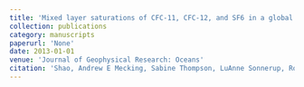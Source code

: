 ```yaml
---
title: 'Mixed layer saturations of CFC-11, CFC-12, and SF6 in a global isopycnal model'
collection: publications
category: manuscripts
paperurl: 'None' 
date: 2013-01-01
venue: 'Journal of Geophysical Research: Oceans'
citation: 'Shao, Andrew E Mecking, Sabine Thompson, LuAnne Sonnerup, Rolf E. "Mixed layer saturations of CFC-11, CFC-12, and SF6 in a global isopycnal model". Journal of Geophysical Research: Oceans, 2013.'
---
```

